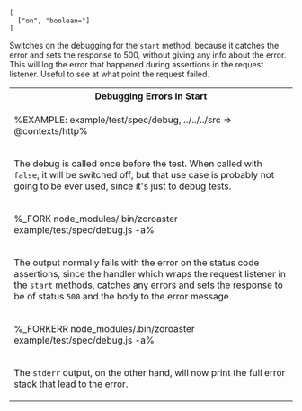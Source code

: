 ```### debug
[
  ["on", "boolean="]
]
```

Switches on the debugging for the `start` method, because it catches the error and sets the response to 500, without giving any info about the error. This will log the error that happened during assertions in the request listener. Useful to see at what point the request failed.

<table>
<tr><th>Debugging Errors In Start</th></tr>
<!-- block-start -->
<tr><td>

%EXAMPLE: example/test/spec/debug, ../../../src => @contexts/http%
</td></tr>
<tr><td><md2html>

The debug is called once before the test. When called with `false`, it will be switched off, but that use case is probably not going to be ever used, since it's just to debug tests.
</md2html></td></tr>
<!-- /block-end -->
<!-- block-start -->
<tr><td>

%_FORK node_modules/.bin/zoroaster example/test/spec/debug.js -a%
</td></tr>
<tr><td><md2html>

The output normally fails with the error on the status code assertions, since the handler which wraps the request listener in the `start` methods, catches any errors and sets the response to be of status `500` and the body to the error message.
</md2html></td></tr>
<!-- /block-end -->
<!-- block-start -->
<tr><td>

%_FORKERR node_modules/.bin/zoroaster example/test/spec/debug.js -a%
</td></tr>
<tr><td><md2html>

The `stderr` output, on the other hand, will now print the full error stack that lead to the error.
</md2html></td></tr>
<!-- /block-end -->
</table>